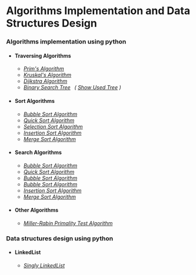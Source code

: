 # Algorithms Implementation and Data Structures Design

### Algorithms implementation using python

<ul>
    <li><h4>Traversing Algorithms</h4>
    <ul>
      <li><i><a href = "https://github.com/kavindu-mane/Algorithms_implementation/blob/main/traversing%20algorithms/prims_algorithm.py" alt = "kavindu-mane">Prim's Algorithm</a></i></li>
      <li><i><a href = "https://github.com/kavindu-mane/Algorithms_implementation/blob/main/traversing%20algorithms/kruskals_algorithm.py" alt = "kavindu-mane">Kruskal's Algorithm</a></i></li>
      <li><i><a href = "https://github.com/kavindu-mane/Algorithms_implementation/blob/main/traversing%20algorithms/dijkstra_algorithm.py" alt = "kavindu-mane">Dijkstra Algorithm</a></i></li>
      <li><i><a href = "https://github.com/kavindu-mane/Algorithms_implementation/blob/main/traversing%20algorithms/binary_search_tree.py" alt = "kavindu-mane">Binary Search Tree</a> &ensp;( <a href ="https://github.com/kavindu-mane/Algorithms_implementation/blob/main/tree.png">Show Used Tree</a> )</i></li>
    </ul>
    </li>   
    <li><h4>Sort Algorithms</h4>
    <ul>
      <li><i><a href = "https://github.com/kavindu-mane/Algorithms_implementation/blob/main/sort%20algorithms/bubble_sort.py" alt = "kavindu-mane">Bubble Sort Algorithm</a></i></li>
      <li><i><a href = "" alt = "kavindu-mane">Quick Sort Algorithm</a></i></li>
      <li><i><a href = "" alt = "kavindu-mane">Selection Sort Algorithm</a></i></li>
      <li><i><a href = "" alt = "kavindu-mane">Insertion Sort Algorithm</a></i></li>
      <li><i><a href = "" alt = "kavindu-mane">Merge Sort Algorithm</a></i></li>
    </ul>
    </li>
    <li><h4>Search Algorithms</h4>
    <ul>
      <li><i><a href = "https://github.com/kavindu-mane/Algorithms_implementation/blob/main/sort%20algorithms/bubble_search.py" alt = "kavindu-mane">Bubble Sort Algorithm</a></i></li>
      <li><i><a href = "" alt = "kavindu-mane">Quick Sort Algorithm</a></i></li>
      <li><i><a href = "" alt = "kavindu-mane">Bubble Sort Algorithm</a></i></li>
      <li><i><a href = "" alt = "kavindu-mane">Bubble Sort Algorithm</a></i></li>
      <li><i><a href = "" alt = "kavindu-mane">Insertion Sort Algorithm</a></i></li>
      <li><i><a href = "" alt = "kavindu-mane">Merge Sort Algorithm</a></i></li>
    </ul>
    </li>
    <li><h4>Other Algorithms</h4>
    <ul>
      <li><i><a href = "https://github.com/kavindu-mane/Algorithms_implementation/blob/main/other%20algorithms/miller_rabin_primality.py" alt = "kavindu-mane">Miller-Rabin Primality Test Algorithm</a></i></li>
    </ul>
    </li>
</ul>
   
### Data structures design using python

<ul>
    <li><h4>LinkedList</h4>
        <ul>
          <li><i><a href = "https://github.com/kavindu-mane/Algorithms_implementation/blob/main/data%20structures/linked_list.py" alt = "kavindu-mane">Singly LinkedList</a></i></li>
        </ul>
    </li>
</ul>
